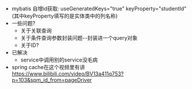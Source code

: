 + mybatis 自增id获取: useGeneratedKeys="true" keyProperty="studentId"(其中keyProperty填写的是实体类中的列名称)
+ 一些问题?
  + 关于关联查询
  + 关于条件查询参数封装问题--封装进一个query对象
  + 关于ID?
+ 已解决
  + service中调用别的service没毛病
+ spring cache在这个视频里有讲 https://www.bilibili.com/video/BV13a411q753?p=103&spm_id_from=pageDriver

